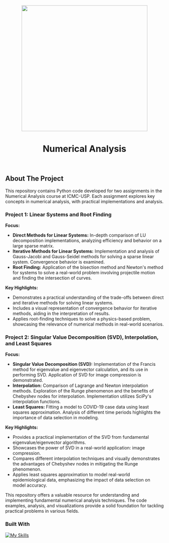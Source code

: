 <!-- Improved compatibility of back to top link: See: https://github.com/othneildrew/Best-README-Template/pull/73 -->
<a name="readme-top"></a>
<!--
*** Thanks for checking out the Best-README-Template. If you have a suggestion
*** that would make this better, please fork the repo and create a pull request
*** or simply open an issue with the tag "enhancement".
*** Don't forget to give the project a star!
*** Thanks again! Now go create something AMAZING! :D
-->


<!-- PROJECT LOGO -->
<br />
<div align="center">
      <img src="https://miro.medium.com/v2/resize:fit:1400/1*JTEqCz-VU16nkkUwzyWp_w.png" width=400 />
  </a>
  <h1 align="center">Numerical Analysis</h1>
</div>
<br>

<!-- ABOUT THE PROJECT -->
## About The Project

This repository contains Python code developed for two assignments in the Numerical Analysis course at ICMC-USP. Each assignment explores key concepts in numerical analysis, with practical implementations and analysis.

### Project 1: Linear Systems and Root Finding

**Focus:**

* **Direct Methods for Linear Systems:**  In-depth comparison of LU decomposition implementations, analyzing efficiency and behavior on a large sparse matrix.
* **Iterative Methods for Linear Systems:** Implementation and analysis of Gauss-Jacobi and Gauss-Seidel methods for solving a sparse linear system. Convergence behavior is examined.
* **Root Finding:** Application of the bisection method and Newton's method for systems to solve a real-world problem involving projectile motion and finding the intersection of curves.

**Key Highlights:**

* Demonstrates a practical understanding of the trade-offs between direct and iterative methods for solving linear systems.
* Includes a visual representation of convergence behavior for iterative methods, aiding in the interpretation of results. 
* Applies root-finding techniques to solve a physics-based problem, showcasing the relevance of numerical methods in real-world scenarios.

### Project 2: Singular Value Decomposition (SVD), Interpolation, and Least Squares

**Focus:**

* **Singular Value Decomposition (SVD):** Implementation of the Francis method for eigenvalue and eigenvector calculation, and its use in performing SVD. Application of SVD for image compression is demonstrated.
* **Interpolation:** Comparison of Lagrange and Newton interpolation methods. Exploration of the Runge phenomenon and the benefits of Chebyshev nodes for interpolation. Implementation utilizes SciPy's interpolation functions.
* **Least Squares:** Fitting a model to COVID-19 case data using least squares approximation. Analysis of different time periods highlights the importance of data selection in modeling.

**Key Highlights:**

* Provides a practical implementation of the SVD from fundamental eigenvalue/eigenvector algorithms.
* Showcases the power of SVD in a real-world application: image compression.
* Compares different interpolation techniques and visually demonstrates the advantages of Chebyshev nodes in mitigating the Runge phenomenon.
* Applies least squares approximation to model real-world epidemiological data, emphasizing the impact of data selection on model accuracy.

This repository offers a valuable resource for understanding and implementing fundamental numerical analysis techniques. The code examples, analysis, and visualizations provide a solid foundation for tackling practical problems in various fields. 


  
### Built With

[![My Skills](https://skillicons.dev/icons?i=python)](https://skillicons.dev)


<!-- MARKDOWN LINKS & IMAGES -->
<!-- https://www.markdownguide.org/basic-syntax/#reference-style-links -->
[contributors-shield]: https://img.shields.io/github/contributors/othneildrew/Best-README-Template.svg?style=for-the-badge
[contributors-url]: https://github.com/othneildrew/Best-README-Template/graphs/contributors
[forks-shield]: https://img.shields.io/github/forks/othneildrew/Best-README-Template.svg?style=for-the-badge
[forks-url]: https://github.com/othneildrew/Best-README-Template/network/members
[stars-shield]: https://img.shields.io/github/stars/othneildrew/Best-README-Template.svg?style=for-the-badge
[stars-url]: https://github.com/othneildrew/Best-README-Template/stargazers
[issues-shield]: https://img.shields.io/github/issues/othneildrew/Best-README-Template.svg?style=for-the-badge
[issues-url]: https://github.com/othneildrew/Best-README-Template/issues
[license-shield]: https://img.shields.io/github/license/othneildrew/Best-README-Template.svg?style=for-the-badge
[license-url]: https://github.com/othneildrew/Best-README-Template/blob/master/LICENSE.txt
[linkedin-shield]: https://img.shields.io/badge/-LinkedIn-black.svg?style=for-the-badge&logo=linkedin&colorB=555
[linkedin-url]: https://linkedin.com/in/othneildrew
[product-screenshot]: images/screenshot.png
[Next.js]: https://img.shields.io/badge/next.js-000000?style=for-the-badge&logo=nextdotjs&logoColor=white
[Next-url]: https://nextjs.org/
[React.js]: https://img.shields.io/badge/React-20232A?style=for-the-badge&logo=react&logoColor=61DAFB
[React-url]: https://reactjs.org/
[Vue.js]: https://img.shields.io/badge/Vue.js-35495E?style=for-the-badge&logo=vuedotjs&logoColor=4FC08D
[Vue-url]: https://vuejs.org/
[Angular.io]: https://img.shields.io/badge/Angular-DD0031?style=for-the-badge&logo=angular&logoColor=white
[Angular-url]: https://angular.io/
[Svelte.dev]: https://img.shields.io/badge/Svelte-4A4A55?style=for-the-badge&logo=svelte&logoColor=FF3E00
[Svelte-url]: https://svelte.dev/
[Laravel.com]: https://img.shields.io/badge/Laravel-FF2D20?style=for-the-badge&logo=laravel&logoColor=white
[Laravel-url]: https://laravel.com
[Bootstrap.com]: https://img.shields.io/badge/Bootstrap-563D7C?style=for-the-badge&logo=bootstrap&logoColor=white
[Bootstrap-url]: https://getbootstrap.com
[JQuery.com]: https://img.shields.io/badge/jQuery-0769AD?style=for-the-badge&logo=jquery&logoColor=white
[JQuery-url]: https://jquery.com 
